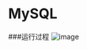 # MySQL

###运行过程
![image](https://github.com/Tian-YS/Base-learning/assets/44202506/28a1fb46-18be-4c9b-a37b-8eb8c5faea17)

